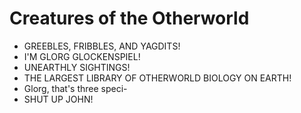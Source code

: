 # Creatures of the Otherworld
* GREEBLES, FRIBBLES, AND YAGDITS!
* I'M GLORG GLOCKENSPIEL!
* UNEARTHLY SIGHTINGS!
* THE LARGEST LIBRARY OF OTHERWORLD BIOLOGY ON EARTH!
* Glorg, that's three speci-
* SHUT UP JOHN!
